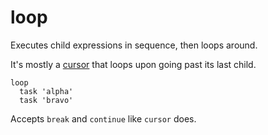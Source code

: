 
# loop

Executes child expressions in sequence, then loops around.

It's mostly a [cursor](cursor.md) that loops upon going past its
last child.

```
loop
  task 'alpha'
  task 'bravo'
```

Accepts `break` and `continue` like `cursor` does.

